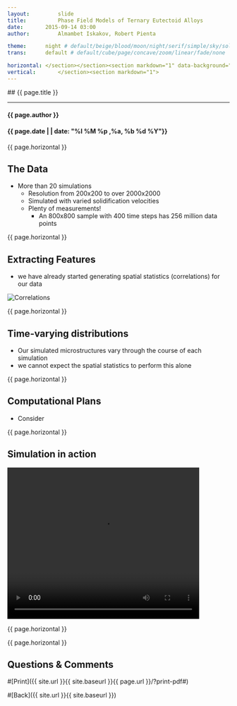 ```yaml
---
layout:     	slide
title:     		Phase Field Models of Ternary Eutectoid Alloys
date:      	2015-09-14 03:00 
author:     	Almambet Iskakov, Robert Pienta

theme:		night # default/beige/blood/moon/night/serif/simple/sky/solarized
trans:		default # default/cube/page/concave/zoom/linear/fade/none

horizontal:	</section></section><section markdown="1" data-background="http://matin-hub.github.io/project-pages/img/slidebackground.png"><section markdown="1">
vertical:		</section><section markdown="1">
---
```

<section markdown="1" data-background="http://matin-hub.github.io/project-pages/img/slidebackground.png"><section markdown="1">
## {{ page.title }}

<hr>

#### {{ page.author }}

#### {{ page.date | | date: "%I %M %p ,%a, %b %d %Y"}}

{{ page.horizontal }}
<!-- Start Writing Below in Markdown -->

## The Data

* More than 20 simulations
  * Resolution from 200x200 to over 2000x2000
  * Simulated with varied solidification velocities
  * Plenty of measurements!
    * An 800x800 sample with 400 time steps has 256 million data points

{{ page.horizontal }}

## Extracting Features

* we have already started generating spatial statistics (correlations) for our data

![Correlations](/project-pages/img/milestone1_pres/correlations.png)

{{ page.horizontal }}
  
## Time-varying distributions

* Our simulated microstructures vary through the course of each simulation
* we cannot expect the spatial statistics to perform this alone

{{ page.horizontal }}

## Computational Plans

* Consider 

{{ page.horizontal }}

## Simulation in action

<video width="435" height="343" controls>
  <source src="/MIC-Ternary-Eutectic-Alloy/img/milestone1_pres/800_1_pp1_film_slo_mo.avi" type="video/avi">
Your browser does not support the video tag.
</video>

{{ page.horizontal }}

<!-- End Here -->
{{ page.horizontal }}

## Questions & Comments

#[Print]({{ site.url }}{{ site.baseurl }}{{ page.url }}/?print-pdf#)

#[Back]({{ site.url }}{{ site.baseurl }})

</section></section>
